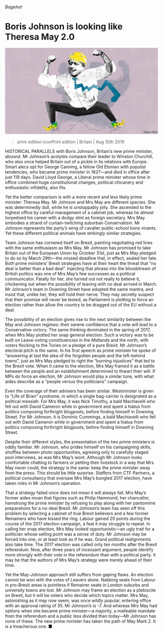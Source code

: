 ###### Bagehot

# Boris Johnson is looking like Theresa May 2.0 

![image](images/20190810_BRD000_0.jpg) 

> print-edition iconPrint edition | Britain | Aug 10th 2019 

HISTORICAL PARALLELS with Boris Johnson, Britain’s new prime minister, abound. Mr Johnson’s acolytes compare their leader to Winston Churchill, who also once helped Britain out of a pickle in its relations with Europe. Smart alecs opt for George Canning, a fellow Old Etonian with populist tendencies, who became prime minister in 1827—and died in office after just 119 days. David Lloyd George, a Liberal prime minister whose time in office combined huge constitutional changes, political chicanery and enthusiastic infidelity, also fits. 

Yet the better comparison is with a more recent and less likely prime minister: Theresa May. Mr Johnson and Mrs May are different species. She was determinedly dull, while he is unstoppably jolly. She ascended to the highest office by careful management of a cabinet job, whereas he almost torpedoed his career with a dodgy stint as foreign secretary. Mrs May embodies a strand of curtain-twitching suburban Conservatism. Mr Johnson represents the party’s wing of cavalier public-school bons vivants. Yet these different political animals have strikingly similar strategies. 

Team Johnson has cornered itself on Brexit, painting negotiating red lines with the same enthusiasm as Mrs May. Mr Johnson has promised to take Britain out of the European Union by October 31st, just as Mrs May pledged to do so by March 29th—the missed deadline that, in effect, sealed her fate. Both prime ministers’ Brexit strategies have at their heart the threat that “no deal is better than a bad deal”. Injecting that phrase into the bloodstream of British politics was one of Mrs May’s few successes as a political communicator. Fatally for her, she turned out not really to believe it, chickening out when the possibility of leaving with no deal arrived in March. Mr Johnson’s team in Downing Street have adopted the same mantra, and insist that, unlike her, they will hold their nerve. They may secretly suspect that their promise will never be tested, as Parliament is plotting to force an election rather than allow the country to be dragged out of the EU without a deal. 

The possibility of an election gives rise to the next similarity between the May and Johnson regimes: their serene confidence that a vote will lead to a Conservative victory. The same thinking dominated in the spring of 2017, when Mrs May plotted her snap general election. Such a victory was to be built on Leave-voting constituencies in the Midlands and the north, with voters flocking to the Tories on a pledge of a pure Brexit. Mr Johnson’s electoral pitch is the same. In his first speech as prime minister he spoke of “answering at last the plea of the forgotten people and the left-behind towns”, just as Mrs May pledged to right the “burning injustices” that led to the Brexit vote. When it came to the election, Mrs May framed it as a battle between the people and an establishment determined to thwart their will. If MPs do force an election, Mr Johnson would play a similar tune, with what aides describe as a “people versus the politicians” campaign. 

Even the coverage of their advisers has been similar. Westminster is given to “Life of Brian” syndrome, in which a single bag-carrier is designated as a political messiah. For Mrs May, it was Nick Timothy, a bald Machiavelli who fell out with David Cameron while in government and spent a hiatus from politics composing forthright blogposts, before finding himself in Downing Street. For Mr Johnson, it is Dominic Cummings, a bald Machiavelli who fell out with David Cameron while in government and spent a hiatus from politics composing forthright blogposts, before finding himself in Downing Street. 

Despite their different styles, the presentation of the two prime ministers is oddly familiar. Mr Johnson, who prides himself on his campaigning skills, shuffles between photo opportunities, agreeing only to carefully staged pool interviews, as was Mrs May’s wont. Although Mr Johnson looks comfortable chatting to farmers or petting their livestock in a way that Mrs May never could, the strategy is the same: keep the prime minister away from the press. This should be little surprise. Staffers from CTF Partners, a political consultancy that oversaw Mrs May’s bungled 2017 election, have taken roles in Mr Johnson’s operation. 

That a strategy failed once does not mean it will always fail. Mrs May’s former aides moan that figures such as Philip Hammond, her chancellor, hamstrung the prime minister by refusing to play along with her pantomime preparations for a no-deal Brexit. Mr Johnson’s team has seen off this problem by selecting a cabinet of true Brexit believers and a few former Remainers who have kissed the ring. Labour gained 20 points during the course of the 2017 election campaign, a feat it may struggle to repeat. In calling her snap election, Mrs May looked opportunistic—an ugly trait for a politician whose selling point was a sense of duty. Mr Johnson may be forced into one, or at least look as if he was. Grand political realignments also take time. The 2017 election was called only ten months after the Brexit referendum. Now, after three years of incessant argument, people identify more strongly with their vote in the referendum than with a political party. It may be that the authors of Mrs May’s strategy were merely ahead of their time. 

Yet the May-Johnson approach still suffers from gaping flaws. An election cannot be won with the votes of Leavers alone. Nabbing seats from Labour in pro-Brexit areas is pointless if Remainer seats in London suburbs and university towns are lost. Mr Johnson may frame an election as a plebiscite on Brexit, but it will be voters who decide which topics matter. Mrs May, astonishing as it may now seem, was once wildly popular, entering office with an approval rating of 35. Mr Johnson’s is -7. And whereas Mrs May had options when she became prime minister—a majority, a malleable mandate from the referendum and a public less divided than today—Mr Johnson has none of these. The new prime minister has taken the path of May Mark 2. It is a treacherous one. ■ 

